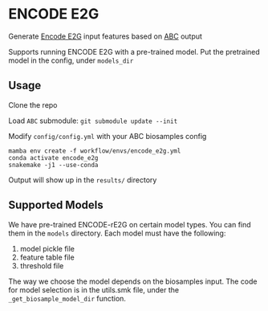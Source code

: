 # ENCODE E2G
Generate [Encode E2G](https://github.com/karbalayghareh/ENCODE-E2G) input features based on [ABC](https://github.com/broadinstitute/ABC-Enhancer-Gene-Prediction) output

Supports running ENCODE E2G with a pre-trained model. Put the pretrained model in the config, under `models_dir`

## Usage

Clone the repo

Load `ABC` submodule: `git submodule update --init`

Modify `config/config.yml` with your ABC biosamples config

```
mamba env create -f workflow/envs/encode_e2g.yml
conda activate encode_e2g
snakemake -j1 --use-conda
```

Output will show up in the `results/` directory


## Supported Models

We have pre-trained ENCODE-rE2G on certain model types. You can find them in the `models` directory.
Each model must have the following:
1. model pickle file
2. feature table file
3. threshold file

The way we choose the model depends on the biosamples input. The code for model selection is in
the utils.smk file, under the `_get_biosample_model_dir` function.